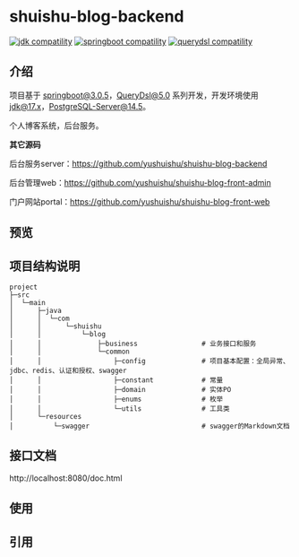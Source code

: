 # shuishu-blog-backend

<p>
  <a href="https://www.oracle.com/java/technologies/javase/17u-relnotes.html"><img src="https://img.shields.io/badge/jdk-%3E=17.0.0-blue.svg" alt="jdk compatility"></a>
  <a href="https://spring.io/projects/spring-boot"><img src="https://img.shields.io/badge/springboot-%3E=3.0.0-green.svg" alt="springboot compatility"></a>
  <a href="http://querydsl.com/"><img src="https://img.shields.io/badge/querydsl-%3E=5.0-orange.svg" alt="querydsl compatility"></a>
</p>

## 介绍

项目基于 [springboot@3.0.5](https://spring.io/projects/spring-boot)，[QueryDsl@5.0](http://querydsl.com/) 系列开发，开发环境使用[jdk@17.x](https://www.oracle.com/java/technologies/downloads/#java17)，[PostgreSQL-Server@14.5](https://www.postgresql.org/)。

个人博客系统，后台服务。

**其它源码**

后台服务server：https://github.com/yushuishu/shuishu-blog-backend

后台管理web：https://github.com/yushuishu/shuishu-blog-front-admin

门户网站portal：https://github.com/yushuishu/shuishu-blog-front-web


## 预览

## 项目结构说明

```text
project
├─src
│  └─main
│      ├─java
│      │  └─com
│      │      └─shuishu
│      │          └─blog
│      │              ├─business                # 业务接口和服务
│      │              └─common
│      │                  ├─config              # 项目基本配置：全局异常、jdbc、redis、认证和授权、swagger
│      │                  ├─constant            # 常量
│      │                  ├─domain              # 实体PO
│      │                  ├─enums               # 枚举
│      │                  └─utils               # 工具类
│      └─resources
│          └─swagger                            # swagger的Markdown文档
```

## 接口文档

http://localhost:8080/doc.html

## 使用


## 引用

